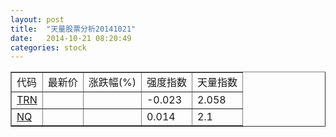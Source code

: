 ```yaml
---
layout: post
title:  "天量股票分析20141021"
date:   2014-10-21 08:20:49
categories: stock
---
```

<script type="text/javascript">
var stockList = []
stockList.push('gb_trn');
stockList.push('gb_nq');
</script>

<table border="1">
 <tr>
  <td>代码</td>
  <td>最新价</td>
  <td>涨跌幅(%)</td>
 <td>强度指数</td>
 <td>天量指数</td>
</tr>
  <tr id="trn"><td><a href="http://stock.finance.sina.com.cn/usstock/quotes/TRN.html" target="_blank">TRN</a></td><td></td><td></td><td>-0.023</td><td>2.058</td></tr>
  <tr id="nq"><td><a href="http://stock.finance.sina.com.cn/usstock/quotes/NQ.html" target="_blank">NQ</a></td><td></td><td></td><td>0.014</td><td>2.1</td></tr>
</table>
